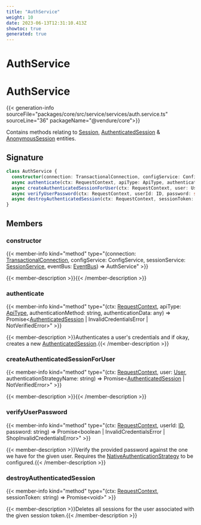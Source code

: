 ```yaml
---
title: "AuthService"
weight: 10
date: 2023-06-13T12:31:10.413Z
showtoc: true
generated: true
---
```

<!-- This file was generated from the Vendure source. Do not modify. Instead, re-run the "docs:build" script -->

# AuthService
<div class="symbol">


# AuthService

{{< generation-info sourceFile="packages/core/src/service/services/auth.service.ts" sourceLine="36" packageName="@vendure/core">}}

Contains methods relating to <a href='/typescript-api/entities/session#session'>Session</a>, <a href='/typescript-api/entities/authenticated-session#authenticatedsession'>AuthenticatedSession</a> & <a href='/typescript-api/entities/anonymous-session#anonymoussession'>AnonymousSession</a> entities.

## Signature

```TypeScript
class AuthService {
  constructor(connection: TransactionalConnection, configService: ConfigService, sessionService: SessionService, eventBus: EventBus)
  async authenticate(ctx: RequestContext, apiType: ApiType, authenticationMethod: string, authenticationData: any) => Promise<AuthenticatedSession | InvalidCredentialsError | NotVerifiedError>;
  async createAuthenticatedSessionForUser(ctx: RequestContext, user: User, authenticationStrategyName: string) => Promise<AuthenticatedSession | NotVerifiedError>;
  async verifyUserPassword(ctx: RequestContext, userId: ID, password: string) => Promise<boolean | InvalidCredentialsError | ShopInvalidCredentialsError>;
  async destroyAuthenticatedSession(ctx: RequestContext, sessionToken: string) => Promise<void>;
}
```
## Members

### constructor

{{< member-info kind="method" type="(connection: <a href='/typescript-api/data-access/transactional-connection#transactionalconnection'>TransactionalConnection</a>, configService: ConfigService, sessionService: <a href='/typescript-api/services/session-service#sessionservice'>SessionService</a>, eventBus: <a href='/typescript-api/events/event-bus#eventbus'>EventBus</a>) => AuthService"  >}}

{{< member-description >}}{{< /member-description >}}

### authenticate

{{< member-info kind="method" type="(ctx: <a href='/typescript-api/request/request-context#requestcontext'>RequestContext</a>, apiType: <a href='/typescript-api/request/api-type#apitype'>ApiType</a>, authenticationMethod: string, authenticationData: any) => Promise&#60;<a href='/typescript-api/entities/authenticated-session#authenticatedsession'>AuthenticatedSession</a> | InvalidCredentialsError | NotVerifiedError&#62;"  >}}

{{< member-description >}}Authenticates a user's credentials and if okay, creates a new <a href='/typescript-api/entities/authenticated-session#authenticatedsession'>AuthenticatedSession</a>.{{< /member-description >}}

### createAuthenticatedSessionForUser

{{< member-info kind="method" type="(ctx: <a href='/typescript-api/request/request-context#requestcontext'>RequestContext</a>, user: <a href='/typescript-api/entities/user#user'>User</a>, authenticationStrategyName: string) => Promise&#60;<a href='/typescript-api/entities/authenticated-session#authenticatedsession'>AuthenticatedSession</a> | NotVerifiedError&#62;"  >}}

{{< member-description >}}{{< /member-description >}}

### verifyUserPassword

{{< member-info kind="method" type="(ctx: <a href='/typescript-api/request/request-context#requestcontext'>RequestContext</a>, userId: <a href='/typescript-api/common/id#id'>ID</a>, password: string) => Promise&#60;boolean | InvalidCredentialsError | ShopInvalidCredentialsError&#62;"  >}}

{{< member-description >}}Verify the provided password against the one we have for the given user. Requires
the <a href='/typescript-api/auth/native-authentication-strategy#nativeauthenticationstrategy'>NativeAuthenticationStrategy</a> to be configured.{{< /member-description >}}

### destroyAuthenticatedSession

{{< member-info kind="method" type="(ctx: <a href='/typescript-api/request/request-context#requestcontext'>RequestContext</a>, sessionToken: string) => Promise&#60;void&#62;"  >}}

{{< member-description >}}Deletes all sessions for the user associated with the given session token.{{< /member-description >}}


</div>
